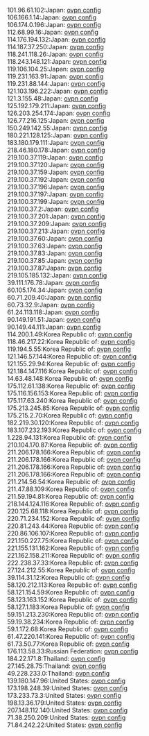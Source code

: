 101.96.61.102:Japan: [ovpn config](vpn/101_96_61_102.ovpn)  
106.166.1.14:Japan: [ovpn config](vpn/106_166_1_14.ovpn)  
106.174.0.196:Japan: [ovpn config](vpn/106_174_0_196.ovpn)  
112.68.99.16:Japan: [ovpn config](vpn/112_68_99_16.ovpn)  
114.176.194.132:Japan: [ovpn config](vpn/114_176_194_132.ovpn)  
114.187.37.250:Japan: [ovpn config](vpn/114_187_37_250.ovpn)  
118.241.118.26:Japan: [ovpn config](vpn/118_241_118_26.ovpn)  
118.243.148.121:Japan: [ovpn config](vpn/118_243_148_121.ovpn)  
119.106.104.25:Japan: [ovpn config](vpn/119_106_104_25.ovpn)  
119.231.163.91:Japan: [ovpn config](vpn/119_231_163_91.ovpn)  
119.231.88.144:Japan: [ovpn config](vpn/119_231_88_144.ovpn)  
121.103.196.222:Japan: [ovpn config](vpn/121_103_196_222.ovpn)  
121.3.155.48:Japan: [ovpn config](vpn/121_3_155_48.ovpn)  
125.192.179.211:Japan: [ovpn config](vpn/125_192_179_211.ovpn)  
126.203.254.174:Japan: [ovpn config](vpn/126_203_254_174.ovpn)  
126.77.216.125:Japan: [ovpn config](vpn/126_77_216_125.ovpn)  
150.249.142.55:Japan: [ovpn config](vpn/150_249_142_55.ovpn)  
180.221.128.125:Japan: [ovpn config](vpn/180_221_128_125.ovpn)  
183.180.179.111:Japan: [ovpn config](vpn/183_180_179_111.ovpn)  
218.46.180.178:Japan: [ovpn config](vpn/218_46_180_178.ovpn)  
219.100.37.119:Japan: [ovpn config](vpn/219_100_37_119.ovpn)  
219.100.37.120:Japan: [ovpn config](vpn/219_100_37_120.ovpn)  
219.100.37.159:Japan: [ovpn config](vpn/219_100_37_159.ovpn)  
219.100.37.192:Japan: [ovpn config](vpn/219_100_37_192.ovpn)  
219.100.37.196:Japan: [ovpn config](vpn/219_100_37_196.ovpn)  
219.100.37.197:Japan: [ovpn config](vpn/219_100_37_197.ovpn)  
219.100.37.199:Japan: [ovpn config](vpn/219_100_37_199.ovpn)  
219.100.37.2:Japan: [ovpn config](vpn/219_100_37_2.ovpn)  
219.100.37.201:Japan: [ovpn config](vpn/219_100_37_201.ovpn)  
219.100.37.209:Japan: [ovpn config](vpn/219_100_37_209.ovpn)  
219.100.37.213:Japan: [ovpn config](vpn/219_100_37_213.ovpn)  
219.100.37.60:Japan: [ovpn config](vpn/219_100_37_60.ovpn)  
219.100.37.63:Japan: [ovpn config](vpn/219_100_37_63.ovpn)  
219.100.37.83:Japan: [ovpn config](vpn/219_100_37_83.ovpn)  
219.100.37.85:Japan: [ovpn config](vpn/219_100_37_85.ovpn)  
219.100.37.87:Japan: [ovpn config](vpn/219_100_37_87.ovpn)  
219.105.185.132:Japan: [ovpn config](vpn/219_105_185_132.ovpn)  
39.111.176.78:Japan: [ovpn config](vpn/39_111_176_78.ovpn)  
60.105.174.34:Japan: [ovpn config](vpn/60_105_174_34.ovpn)  
60.71.209.40:Japan: [ovpn config](vpn/60_71_209_40.ovpn)  
60.73.32.9:Japan: [ovpn config](vpn/60_73_32_9.ovpn)  
61.24.113.118:Japan: [ovpn config](vpn/61_24_113_118.ovpn)  
90.149.191.51:Japan: [ovpn config](vpn/90_149_191_51.ovpn)  
90.149.44.111:Japan: [ovpn config](vpn/90_149_44_111.ovpn)  
114.200.1.49:Korea Republic of: [ovpn config](vpn/114_200_1_49.ovpn)  
118.46.217.22:Korea Republic of: [ovpn config](vpn/118_46_217_22.ovpn)  
119.194.5.55:Korea Republic of: [ovpn config](vpn/119_194_5_55.ovpn)  
121.146.57.144:Korea Republic of: [ovpn config](vpn/121_146_57_144.ovpn)  
121.155.29.94:Korea Republic of: [ovpn config](vpn/121_155_29_94.ovpn)  
121.184.147.116:Korea Republic of: [ovpn config](vpn/121_184_147_116.ovpn)  
14.63.48.148:Korea Republic of: [ovpn config](vpn/14_63_48_148.ovpn)  
175.112.61.138:Korea Republic of: [ovpn config](vpn/175_112_61_138.ovpn)  
175.116.156.153:Korea Republic of: [ovpn config](vpn/175_116_156_153.ovpn)  
175.117.63.240:Korea Republic of: [ovpn config](vpn/175_117_63_240.ovpn)  
175.213.245.85:Korea Republic of: [ovpn config](vpn/175_213_245_85.ovpn)  
175.215.2.70:Korea Republic of: [ovpn config](vpn/175_215_2_70.ovpn)  
182.219.30.120:Korea Republic of: [ovpn config](vpn/182_219_30_120.ovpn)  
183.107.232.193:Korea Republic of: [ovpn config](vpn/183_107_232_193.ovpn)  
1.228.94.131:Korea Republic of: [ovpn config](vpn/1_228_94_131.ovpn)  
210.104.170.87:Korea Republic of: [ovpn config](vpn/210_104_170_87.ovpn)  
211.206.178.166:Korea Republic of: [ovpn config](vpn/211_206_178_166.ovpn)  
211.206.178.166:Korea Republic of: [ovpn config](vpn/211_206_178_166.ovpn)  
211.206.178.166:Korea Republic of: [ovpn config](vpn/211_206_178_166.ovpn)  
211.206.178.166:Korea Republic of: [ovpn config](vpn/211_206_178_166.ovpn)  
211.214.56.54:Korea Republic of: [ovpn config](vpn/211_214_56_54.ovpn)  
211.47.88.109:Korea Republic of: [ovpn config](vpn/211_47_88_109.ovpn)  
211.59.194.81:Korea Republic of: [ovpn config](vpn/211_59_194_81.ovpn)  
218.144.124.116:Korea Republic of: [ovpn config](vpn/218_144_124_116.ovpn)  
220.125.68.118:Korea Republic of: [ovpn config](vpn/220_125_68_118.ovpn)  
220.71.234.152:Korea Republic of: [ovpn config](vpn/220_71_234_152.ovpn)  
220.81.243.44:Korea Republic of: [ovpn config](vpn/220_81_243_44.ovpn)  
220.86.106.107:Korea Republic of: [ovpn config](vpn/220_86_106_107.ovpn)  
221.150.227.75:Korea Republic of: [ovpn config](vpn/221_150_227_75.ovpn)  
221.155.131.162:Korea Republic of: [ovpn config](vpn/221_155_131_162.ovpn)  
221.162.158.211:Korea Republic of: [ovpn config](vpn/221_162_158_211.ovpn)  
222.238.37.33:Korea Republic of: [ovpn config](vpn/222_238_37_33.ovpn)  
27.124.212.55:Korea Republic of: [ovpn config](vpn/27_124_212_55.ovpn)  
39.114.31.12:Korea Republic of: [ovpn config](vpn/39_114_31_12.ovpn)  
58.120.212.113:Korea Republic of: [ovpn config](vpn/58_120_212_113.ovpn)  
58.121.154.59:Korea Republic of: [ovpn config](vpn/58_121_154_59.ovpn)  
58.123.163.152:Korea Republic of: [ovpn config](vpn/58_123_163_152.ovpn)  
58.127.1.183:Korea Republic of: [ovpn config](vpn/58_127_1_183.ovpn)  
59.151.213.230:Korea Republic of: [ovpn config](vpn/59_151_213_230.ovpn)  
59.19.38.234:Korea Republic of: [ovpn config](vpn/59_19_38_234.ovpn)  
59.1.172.68:Korea Republic of: [ovpn config](vpn/59_1_172_68.ovpn)  
61.47.220.141:Korea Republic of: [ovpn config](vpn/61_47_220_141.ovpn)  
61.73.50.77:Korea Republic of: [ovpn config](vpn/61_73_50_77.ovpn)  
176.113.58.33:Russian Federation: [ovpn config](vpn/176_113_58_33.ovpn)  
184.22.171.8:Thailand: [ovpn config](vpn/184_22_171_8.ovpn)  
27.145.28.75:Thailand: [ovpn config](vpn/27_145_28_75.ovpn)  
49.228.233.0:Thailand: [ovpn config](vpn/49_228_233_0.ovpn)  
139.180.147.96:United States: [ovpn config](vpn/139_180_147_96.ovpn)  
173.198.248.39:United States: [ovpn config](vpn/173_198_248_39.ovpn)  
173.233.73.3:United States: [ovpn config](vpn/173_233_73_3.ovpn)  
198.13.36.179:United States: [ovpn config](vpn/198_13_36_179.ovpn)  
207.148.112.140:United States: [ovpn config](vpn/207_148_112_140.ovpn)  
71.38.250.209:United States: [ovpn config](vpn/71_38_250_209.ovpn)  
71.84.242.22:United States: [ovpn config](vpn/71_84_242_22.ovpn)  
